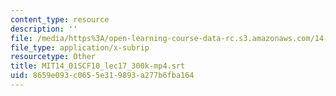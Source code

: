 ```yaml
---
content_type: resource
description: ''
file: /media/https%3A/open-learning-course-data-rc.s3.amazonaws.com/14-01sc-principles-of-microeconomics-fall-2011/8659e093c0655e319893a277b6fba164_MIT14_01SCF10_lec17_300k-mp4.vtt
file_type: application/x-subrip
resourcetype: Other
title: MIT14_01SCF10_lec17_300k-mp4.srt
uid: 8659e093-c065-5e31-9893-a277b6fba164
---
```

